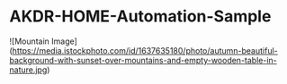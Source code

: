 # AKDR-HOME-Automation-Sample
![Mountain Image] (https://media.istockphoto.com/id/1637635180/photo/autumn-beautiful-background-with-sunset-over-mountains-and-empty-wooden-table-in-nature.jpg)
